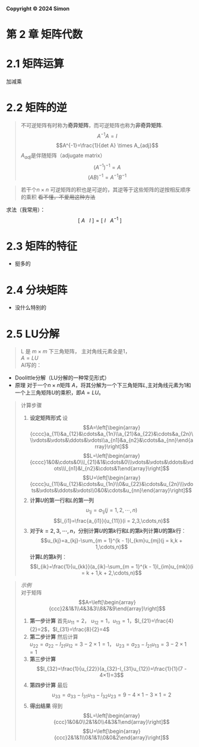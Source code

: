 **Copyright © 2024 Simon**
# 第 2 章 矩阵代数
# 2.1 矩阵运算
加减乘
# 2.2 矩阵的逆
>不可逆矩阵有时称为**奇异矩阵**，而可逆矩阵也称为**非奇异矩阵**.
$$A^{-1}A=I$$
$$A^{-1}=\frac{1}{det A} \times A_{adj}$$
$A_{adj}$是伴随矩阵（adjugate matrix）
$$(A^{-1})^{-1}=A$$
$$(AB)^{-1}=A^{-1}B^{-1}$$

>若干个$n \times  n$ 可逆矩阵的积也是可逆的，其逆等于这些矩阵的逆按相反顺序的乘积
>~~看不懂，不爱用这种方法~~

求法（我常用）：
$$[\ A\ \ \ I\ ]=[\ I\ \ \ A^{-1}\ ]  $$

# 2.3 矩阵的特征

* 挺多的


# 2.4  分块矩阵
* 没什么特别的

# 2.5 LU分解
>L 是 $m \times m$ 下三角矩阵， 主对角线元素全是1，  
>$A=LU$  
>AI写的： 

* Doolittle分解（LU分解的一种常见形式）
* 原理 对于一个$n \times n$矩阵 $A$，将其分解为一个下三角矩阵$L$,主对角线元素为1和一个上三角矩阵$U$的乘积，即$A = LU$。
> 计算步骤   
> 1. **设定矩阵形式** 设
$$A=\left[\begin{array}{cccc}a_{11}&a_{12}&\cdots&a_{1n}\\a_{21}&a_{22}&\cdots&a_{2n}\\\vdots&\vdots&\ddots&\vdots\\a_{n1}&a_{n2}&\cdots&a_{nn}\end{array}\right]$$
$$L=\left[\begin{array}{cccc}1&0&\cdots&0\\l_{21}&1&\cdots&0\\\vdots&\vdots&\ddots&\vdots\\l_{n1}&l_{n2}&\cdots&1\end{array}\right]$$ 
$$U=\left[\begin{array}{cccc}u_{11}&u_{12}&\cdots&u_{1n}\\0&u_{22}&\cdots&u_{2n}\\\vdots&\vdots&\ddots&\vdots\\0&0&\cdots&u_{nn}\end{array}\right]$$
> 2. **计算$U$的第一行和$L$的第一列** 
$$u_{1j}=a_{1j}(j = 1,2,\cdots,n)$$ 
$$l_{i1}=\frac{a_{i1}}{u_{11}}(i = 2,3,\cdots,n)$$
> 3. **对于$k = 2,3,\cdots,n$，分别计算$U$的第$k$行和$L$的第$k$列计算$U$的第$k$行**： 
$$u_{kj}=a_{kj}-\sum_{m = 1}^{k - 1}l_{km}u_{mj}(j = k,k + 1,\cdots,n)$$
>**计算$L$的第$k$列**： 
$$l_{ik}=\frac{1}{u_{kk}}(a_{ik}-\sum_{m = 1}^{k - 1}l_{im}u_{mk})(i = k + 1,k + 2,\cdots,n)$$

>*示例*  
>对于矩阵
$$A=\left[\begin{array}{ccc}2&1&1\\4&3&3\\8&7&9\end{array}\right]$$
>1. **第一步计算**
>首先$u_{11}=2$， $u_{12}=1$，$u_{13}=1$，$l_{21}=\frac{4}{2}=2$，$l_{31}=\frac{8}{2}=4$
>2. **第二步计算** 然后计算  
>   $u_{22}=a_{22}-l_{21}u_{12}=3 - 2×1 = 1$，
>   $u_{23}=a_{23}-l_{21}u_{13}=3 - 2×1 = 1$
>4. **第三步计算**
$$l_{32}=\frac{1}{u_{22}}(a_{32}-l_{31}u_{12})=\frac{1}{1}(7 - 4×1)=3$$
>5. **第四步计算** 最后
$$u_{33}=a_{33}-l_{31}u_{13}-l_{32}u_{23}=9 - 4×1 - 3×1 = 2$$
>6. **得出结果** 得到
$$L=\left[\begin{array}{ccc}1&0&0\\2&1&0\\4&3&1\end{array}\right]$$
$$U=\left[\begin{array}{ccc}2&1&1\\0&1&1\\0&0&2\end{array}\right]$$